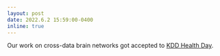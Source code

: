 ```yaml
---
layout: post
date: 2022.6.2 15:59:00-0400
inline: true
---
```

Our work on cross-data brain networks got accepted to [KDD Health Day](https://kdd.org/kdd2022/HealthDay.html).
